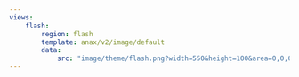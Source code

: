 ```yaml
---
views:
    flash:
        region: flash
        template: anax/v2/image/default
        data:
            src: "image/theme/flash.png?width=550&height=100&area=0,0,0,0"
---
```

